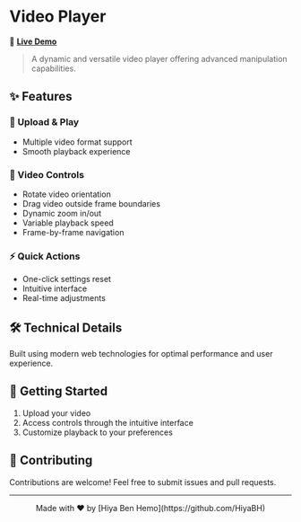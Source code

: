 # Video Player

🔗 **[Live Demo](https://hiyabh.github.io/Video_Player/index.html)**

> A dynamic and versatile video player offering advanced manipulation capabilities.

## ✨ Features

### 🎥 Upload & Play
- Multiple video format support
- Smooth playback experience

### 🔄 Video Controls
- Rotate video orientation
- Drag video outside frame boundaries  
- Dynamic zoom in/out
- Variable playback speed
- Frame-by-frame navigation

### ⚡ Quick Actions
- One-click settings reset
- Intuitive interface
- Real-time adjustments

## 🛠️ Technical Details
Built using modern web technologies for optimal performance and user experience.

## 🚀 Getting Started
1. Upload your video
2. Access controls through the intuitive interface
3. Customize playback to your preferences

## 🤝 Contributing
Contributions are welcome! Feel free to submit issues and pull requests.


---
<div align="center">
Made with ❤️ by [Hiya Ben Hemo](https://github.com/HiyaBH)
</div>
